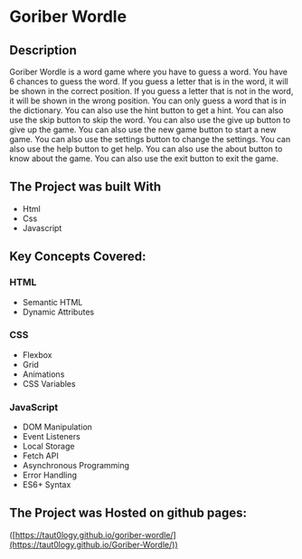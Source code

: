 # Goriber Wordle

## Description

Goriber Wordle is a word game where you have to guess a word. You have 6 chances to guess the word. If you guess a letter that is in the word, it will be shown in the correct position. If you guess a letter that is not in the word, it will be shown in the wrong position. You can only guess a word that is in the dictionary. You can also use the hint button to get a hint. You can also use the skip button to skip the word. You can also use the give up button to give up the game. You can also use the new game button to start a new game. You can also use the settings button to change the settings. You can also use the help button to get help. You can also use the about button to know about the game. You can also use the exit button to exit the game.

## The Project was built With

- Html
- Css
- Javascript

## Key Concepts Covered:

### HTML

- Semantic HTML
- Dynamic Attributes

### CSS

- Flexbox
- Grid
- Animations
- CSS Variables

### JavaScript

- DOM Manipulation
- Event Listeners
- Local Storage
- Fetch API
- Asynchronous Programming
- Error Handling
- ES6+ Syntax

## The Project was Hosted on github pages: 
([https://taut0logy.github.io/goriber-wordle/](https://taut0logy.github.io/Goriber-Wordle/))

